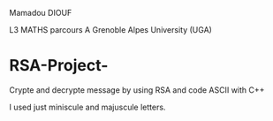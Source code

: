 Mamadou DIOUF 

L3 MATHS parcours A Grenoble Alpes University (UGA)

# RSA-Project-
Crypte and decrypte message by using RSA and code ASCII with C++

I used just miniscule and majuscule letters.

